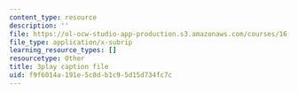 ```yaml
---
content_type: resource
description: ''
file: https://ol-ocw-studio-app-production.s3.amazonaws.com/courses/16-687-private-pilot-ground-school-january-iap-2019/f9f6014a191e5c8db1c95d15d734fc7c_xsO2Ip6eiaY.vtt
file_type: application/x-subrip
learning_resource_types: []
resourcetype: Other
title: 3play caption file
uid: f9f6014a-191e-5c8d-b1c9-5d15d734fc7c
---
```

